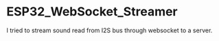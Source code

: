 # ESP32_WebSocket_Streamer
I tried to stream sound read from I2S bus through websocket to a server.
